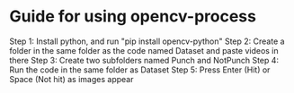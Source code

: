 # Guide for using opencv-process
Step 1: Install python, and run "pip install opencv-python"
Step 2: Create a folder in the same folder as the code named Dataset and paste videos in there
Step 3: Create two subfolders named Punch and NotPunch
Step 4: Run the code in the same folder as Dataset
Step 5: Press Enter (Hit) or Space (Not hit) as images appear